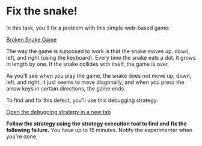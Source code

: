 # Fix the snake!

In this task, you'll fix a problem with this simple web-based game:

[Broken Snake Game](https://codepen.io/andyjko/pen/Ebxyvv)

The way the game is supposed to work is that the snake moves up, down, left, and right (using the keyboard). Every time the snake eats a dot, it grows in length by one. If the snake collides with itself, the game is over.

As you'll see when you play the game, the snake does not move up, down, left, and right. It just seems to move diagonally, and when you press the arrow keys in certain directions, the game ends.

To find and fix this defect, you'll use this debugging strategy:

[Open the debugging strategy in a new tab](placeholder)

**Follow the strategy using the strategy execution tool to find and fix the following failure.** You have up to 15 minutes. Notify the experimenter when you're done.
